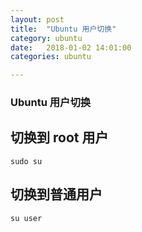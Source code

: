 ```yaml
---
layout: post
title:  "Ubuntu 用户切换"
category: ubuntu
date:   2018-01-02 14:01:00
categories: ubuntu 

---
```

### Ubuntu 用户切换

## 切换到 root 用户
`sudo su`
## 切换到普通用户
`su user`
